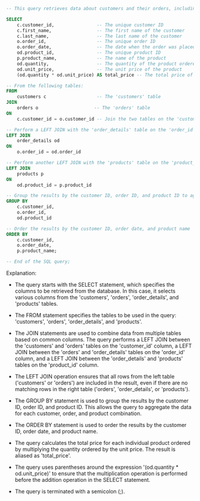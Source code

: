 ```sql
-- This query retrieves data about customers and their orders, including the total amount spent by each customer.

SELECT
    c.customer_id,                -- The unique customer ID
    c.first_name,                 -- The first name of the customer
    c.last_name,                  -- The last name of the customer
    o.order_id,                   -- The unique order ID
    o.order_date,                 -- The date when the order was placed
    od.product_id,                -- The unique product ID
    p.product_name,               -- The name of the product
    od.quantity,                  -- The quantity of the product ordered
    od.unit_price,                -- The unit price of the product
    (od.quantity * od.unit_price) AS total_price -- The total price of the individual product ordered

-- From the following tables:
FROM
    customers c                   -- The 'customers' table
JOIN
    orders o                     -- The 'orders' table
ON
    c.customer_id = o.customer_id -- Join the two tables on the 'customer_id' column

-- Perform a LEFT JOIN with the 'order_details' table on the 'order_id' column
LEFT JOIN
    order_details od
ON
    o.order_id = od.order_id

-- Perform another LEFT JOIN with the 'products' table on the 'product_id' column
LEFT JOIN
    products p
ON
    od.product_id = p.product_id

-- Group the results by the customer ID, order ID, and product ID to aggregate the data
GROUP BY
    c.customer_id,
    o.order_id,
    od.product_id

-- Order the results by the customer ID, order date, and product name
ORDER BY
    c.customer_id,
    o.order_date,
    p.product_name;

-- End of the SQL query;
```

Explanation:

- The query starts with the SELECT statement, which specifies the columns to be retrieved from the database. In this case, it selects various columns from the 'customers', 'orders', 'order_details', and 'products' tables.

- The FROM statement specifies the tables to be used in the query: 'customers', 'orders', 'order_details', and 'products'.

- The JOIN statements are used to combine data from multiple tables based on common columns. The query performs a LEFT JOIN between the 'customers' and 'orders' tables on the 'customer_id' column, a LEFT JOIN between the 'orders' and 'order_details' tables on the 'order_id' column, and a LEFT JOIN between the 'order_details' and 'products' tables on the 'product_id' column.

- The LEFT JOIN operation ensures that all rows from the left table ('customers' or 'orders') are included in the result, even if there are no matching rows in the right table ('orders', 'order_details', or 'products').

- The GROUP BY statement is used to group the results by the customer ID, order ID, and product ID. This allows the query to aggregate the data for each customer, order, and product combination.

- The ORDER BY statement is used to order the results by the customer ID, order date, and product name.

- The query calculates the total price for each individual product ordered by multiplying the quantity ordered by the unit price. The result is aliased as 'total_price'.

- The query uses parentheses around the expression '(od.quantity * od.unit_price)' to ensure that the multiplication operation is performed before the addition operation in the SELECT statement.

- The query is terminated with a semicolon (;).